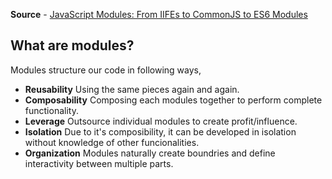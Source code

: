 **Source** - [JavaScript Modules: From IIFEs to CommonJS to ES6 Modules](https://www.youtube.com/watch?v=qJWALEoGge4)

## What are modules?

Modules structure our code in following ways,

- **Reusability** Using the same pieces again and again.
- **Composability** Composing each modules together to perform complete functionality.
- **Leverage** Outsource individual modules to create profit/influence.
- **Isolation** Due to it's composibility, it can be developed in isolation without knowledge of other funcionalities.
- **Organization** Modules naturally create boundries and define interactivity between multiple parts.